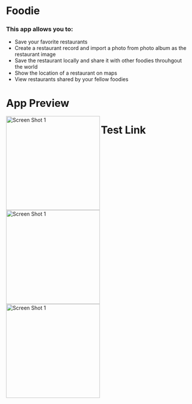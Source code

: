 # Foodie
### This app allows you to:
- Save your favorite restaurants
- Create a restaurant record and import a photo from photo album
as the restaurant image
- Save the restaurant locally and share it with other foodies throuhgout the world
- Show the location of a restaurant on maps
- View restaurants shared by your fellow foodies

# App Preview
<img align="left" alt="Screen Shot 1" width="256px" src="https://user-images.githubusercontent.com/55524257/99321203-edeadc80-2832-11eb-8c61-64a642702b7a.png" />
<img align="left" alt="Screen Shot 1" width="256px" src="https://user-images.githubusercontent.com/55524257/99321239-fe02bc00-2832-11eb-9ce9-556e168c3c9a.png" />
<img align="left" alt="Screen Shot 1" width="256px" src="https://user-images.githubusercontent.com/55524257/99321346-3904ef80-2833-11eb-97a4-35ca7cdca249.png" />

# Test Link




